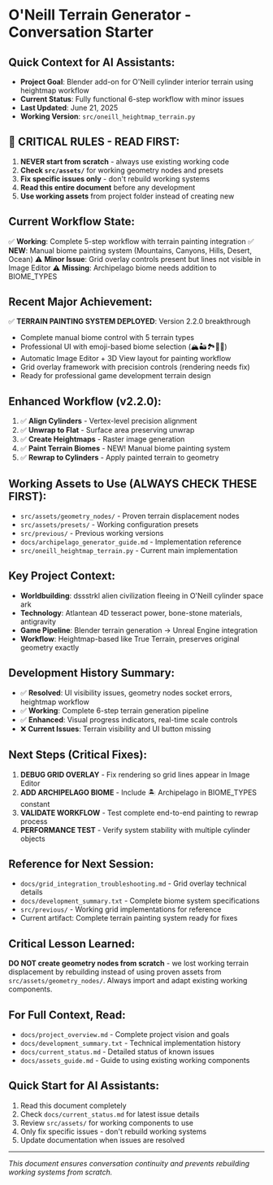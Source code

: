 # O'Neill Terrain Generator - Conversation Starter

## Quick Context for AI Assistants:
- **Project Goal**: Blender add-on for O'Neill cylinder interior terrain using heightmap workflow
- **Current Status**: Fully functional 6-step workflow with minor issues
- **Last Updated**: June 21, 2025
- **Working Version**: `src/oneill_heightmap_terrain.py`

## 🚨 CRITICAL RULES - READ FIRST:
1. **NEVER start from scratch** - always use existing working code
2. **Check `src/assets/`** for working geometry nodes and presets
3. **Fix specific issues only** - don't rebuild working systems
4. **Read this entire document** before any development
5. **Use working assets** from project folder instead of creating new

## Current Workflow State:
✅ **Working**: Complete 5-step workflow with terrain painting integration
✅ **NEW**: Manual biome painting system (Mountains, Canyons, Hills, Desert, Ocean)
⚠️ **Minor Issue**: Grid overlay controls present but lines not visible in Image Editor
⚠️ **Missing**: Archipelago biome needs addition to BIOME_TYPES

## Recent Major Achievement:
✅ **TERRAIN PAINTING SYSTEM DEPLOYED**: Version 2.2.0 breakthrough
- Complete manual biome control with 5 terrain types
- Professional UI with emoji-based biome selection (🏔️🏜️🏞️🌵🌊)
- Automatic Image Editor + 3D View layout for painting workflow
- Grid overlay framework with precision controls (rendering needs fix)
- Ready for professional game development terrain design

## Enhanced Workflow (v2.2.0):
1. ✅ **Align Cylinders** - Vertex-level precision alignment
2. ✅ **Unwrap to Flat** - Surface area preserving unwrap
3. ✅ **Create Heightmaps** - Raster image generation  
4. ✅ **Paint Terrain Biomes** - NEW! Manual biome painting system
5. ✅ **Rewrap to Cylinders** - Apply painted terrain to geometry

## Working Assets to Use (ALWAYS CHECK THESE FIRST):
- `src/assets/geometry_nodes/` - Proven terrain displacement nodes
- `src/assets/presets/` - Working configuration presets  
- `src/previous/` - Previous working versions
- `docs/archipelago_generator_guide.md` - Implementation reference
- `src/oneill_heightmap_terrain.py` - Current main implementation

## Key Project Context:
- **Worldbuilding**: dssstrkl alien civilization fleeing in O'Neill cylinder space ark
- **Technology**: Atlantean 4D tesseract power, bone-stone materials, antigravity
- **Game Pipeline**: Blender terrain generation → Unreal Engine integration
- **Workflow**: Heightmap-based like True Terrain, preserves original geometry exactly

## Development History Summary:
- ✅ **Resolved**: UI visibility issues, geometry nodes socket errors, heightmap workflow
- ✅ **Working**: Complete 6-step terrain generation pipeline
- ✅ **Enhanced**: Visual progress indicators, real-time scale controls
- ❌ **Current Issues**: Terrain visibility and UI button missing

## Next Steps (Critical Fixes):
1. **DEBUG GRID OVERLAY** - Fix rendering so grid lines appear in Image Editor
2. **ADD ARCHIPELAGO BIOME** - Include 🏝️ Archipelago in BIOME_TYPES constant  
3. **VALIDATE WORKFLOW** - Test complete end-to-end painting to rewrap process
4. **PERFORMANCE TEST** - Verify system stability with multiple cylinder objects

## Reference for Next Session:
- `docs/grid_integration_troubleshooting.md` - Grid overlay technical details
- `docs/development_summary.txt` - Complete biome system specifications
- `src/previous/` - Working grid implementations for reference
- Current artifact: Complete terrain painting system ready for fixes

## Critical Lesson Learned:
**DO NOT create geometry nodes from scratch** - we lost working terrain displacement by rebuilding instead of using proven assets from `src/assets/geometry_nodes/`. Always import and adapt existing working components.

## For Full Context, Read:
- `docs/project_overview.md` - Complete project vision and goals
- `docs/development_summary.txt` - Technical implementation history  
- `docs/current_status.md` - Detailed status of known issues
- `docs/assets_guide.md` - Guide to using existing working components

## Quick Start for AI Assistants:
1. Read this document completely
2. Check `docs/current_status.md` for latest issue details
3. Review `src/assets/` for working components to use
4. Only fix specific issues - don't rebuild working systems
5. Update documentation when issues are resolved

---
*This document ensures conversation continuity and prevents rebuilding working systems from scratch.*